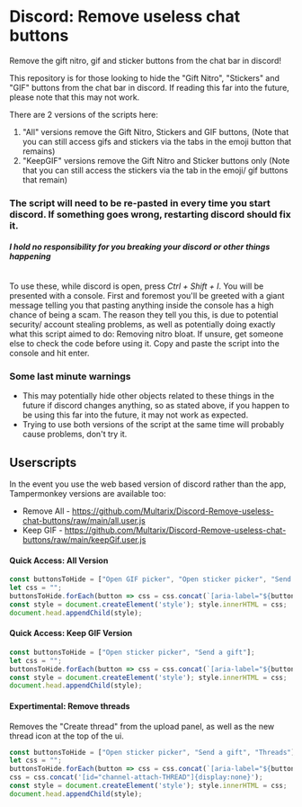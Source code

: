 # Discord: Remove useless chat buttons
Remove the gift nitro, gif and sticker buttons from the chat bar in discord!

This repository is for those looking to hide the "Gift Nitro", "Stickers" and "GIF" buttons from the chat bar in discord. If reading this far into the future, please note that this may not work.<br>

There are 2 versions of the scripts here:<br>
1. "All" versions remove the Gift Nitro, Stickers and GIF buttons, (Note that you can still access gifs and stickers via the tabs in the emoji button that remains)
2. "KeepGIF" versions remove the Gift Nitro and Sticker buttons only (Note that you can still access the stickers via the tab in the emoji/ gif buttons that remain)


###  **The script will need to be re-pasted in every time you start discord. If something goes wrong, restarting discord should fix it.**
#### _**I hold no responsibility for you breaking your discord or other things happening**_

<br>
To use these, while discord is open, press <i>Ctrl + Shift + I</i>. You will be presented with a console. First and foremost you'll be greeted with a giant message telling you that pasting anything inside the console has a high chance of being a scam. The reason they tell you this, is due to potential security/ account stealing problems, as well as potentially doing exactly what this script aimed to do: Removing nitro bloat. If unsure, get someone else to check the code before using it.
Copy and paste the script into the console and hit enter.<br>

### Some last minute warnings
- This may potentially hide other objects related to these things in the future if discord changes anything, so as stated above, if you happen to be using this far into the future, it may not work as expected.
- Trying to use both versions of the script at the same time will probably cause problems, don't try it.

## Userscripts
In the event you use the web based version of discord rather than the app, Tampermonkey versions are available too:
- Remove All - https://github.com/Multarix/Discord-Remove-useless-chat-buttons/raw/main/all.user.js
- Keep GIF - https://github.com/Multarix/Discord-Remove-useless-chat-buttons/raw/main/keepGif.user.js

#### Quick Access: All Version

```js
const buttonsToHide = ["Open GIF picker", "Open sticker picker", "Send a gift"];
let css = "";
buttonsToHide.forEach(button => css = css.concat(`[aria-label="${button}"]{display:none}`));
const style = document.createElement('style'); style.innerHTML = css;
document.head.appendChild(style);
```

#### Quick Access: Keep GIF Version

```js
const buttonsToHide = ["Open sticker picker", "Send a gift"];
let css = "";
buttonsToHide.forEach(button => css = css.concat(`[aria-label="${button}"]{display:none}`));
const style = document.createElement('style'); style.innerHTML = css;
document.head.appendChild(style);
```

#### Expertimental: Remove threads
Removes the "Create thread" from the upload panel, as well as the new thread icon at the top of the ui.

```js
const buttonsToHide = ["Open sticker picker", "Send a gift", "Threads"];
let css = "";
buttonsToHide.forEach(button => css = css.concat(`[aria-label="${button}"]{display:none}`));
css = css.concat('[id="channel-attach-THREAD"]{display:none}');
const style = document.createElement('style'); style.innerHTML = css;
document.head.appendChild(style);
```
